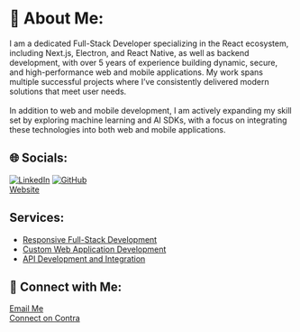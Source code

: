 # 💫 About Me:
I am a dedicated Full-Stack Developer specializing in the React ecosystem, including Next.js, Electron, and React Native, as well as backend development, with over 5 years of experience building dynamic, secure, and high-performance web and mobile applications. My work spans multiple successful projects where I’ve consistently delivered modern solutions that meet user needs.<br><br>In addition to web and mobile development, I am actively expanding my skill set by exploring machine learning and AI SDKs, with a focus on integrating these technologies into both web and mobile applications.

## 🌐 Socials:
[![LinkedIn](https://img.shields.io/badge/LinkedIn-%230077B5.svg?logo=linkedin&logoColor=white)](https://www.linkedin.com/in/daniyalafaqi/) 
[![GitHub](https://img.shields.io/badge/GitHub-%23121011.svg?logo=github&logoColor=white)](https://github.com/dice1546)
<br>
[Website](https://daniafaqi.contra.com/) 

## Services:
- [Responsive Full-Stack Development](https://contra.com/s/ZBEEsRA3-responsive-full-stack-development)
- [Custom Web Application Development](https://contra.com/s/NFsAqevU-custom-web-application-development)
- [API Development and Integration](https://contra.com/s/rFmEsB66-api-development-and-integration)
  

## 💬 Connect with Me:
[Email Me](mailto:daniyal.afaqi@gmail.com)<br/>
[Connect on Contra](https://contra.com/daniafaqi)
